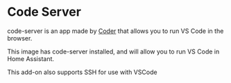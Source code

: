 # Code Server

code-server is an app made by [Coder](https://coder.com) that allows you to run VS Code in the browser.

This image has code-server installed, and will allow you to run VS Code in Home Assistant.

This add-on also supports SSH for use with VSCode
